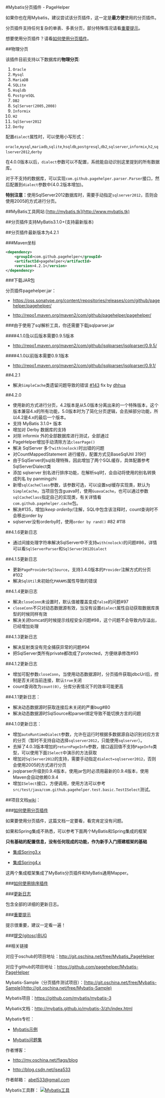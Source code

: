 #Mybatis分页插件 - PageHelper

如果你也在用Mybatis，建议尝试该分页插件，这一定是<b>最方便</b>使用的分页插件。

分页插件支持任何复杂的单表、多表分页，部分特殊情况请看[重要提示](http://git.oschina.net/free/Mybatis_PageHelper/blob/master/wikis/Important.markdown)。

想要使用分页插件？请看[如何使用分页插件](http://git.oschina.net/free/Mybatis_PageHelper/blob/master/wikis/HowToUse.markdown)。

##物理分页

该插件目前支持以下数据库的<b>物理分页</b>:

 1. `Oracle`
 2. `Mysql`
 3. `MariaDB`
 4. `SQLite`
 5. `Hsqldb`
 6. `PostgreSQL`
 7. `DB2`
 8. `SqlServer(2005,2008)`
 9. `Informix`
 10. `H2`
 11. `SqlServer2012`
 12. `Derby`

配置`dialect`属性时，可以使用小写形式：

`oracle`,`mysql`,`mariadb`,`sqlite`,`hsqldb`,`postgresql`,`db2`,`sqlserver`,`informix`,`h2`,`sqlserver2012`,`derby`

在4.0.0版本以后，`dialect`参数可以不配置，系统能自动识别这里提到的所有数据库。

对于不支持的数据库，可以实现`com.github.pagehelper.parser.Parser`接口，然后配置到`dialect`参数中(4.0.2版本增加)。

<b>特别注意：</b>使用SqlServer2012数据库时，需要手动指定`sqlserver2012`，否则会使用2005的方式进行分页。

##MyBatis工具网站:[http://mybatis.tk](http://www.mybatis.tk)

##分页插件支持MyBatis3.1.0+(支持最新版本)

##分页插件最新版本为4.2.1

###Maven坐标

```xml  
<dependency>
    <groupId>com.github.pagehelper</groupId>
    <artifactId>pagehelper</artifactId>
    <version>4.2.1</version>
</dependency>
```  

###下载JAR包

分页插件pagehelper.jar： 

 - https://oss.sonatype.org/content/repositories/releases/com/github/pagehelper/pagehelper/
 
 - http://repo1.maven.org/maven2/com/github/pagehelper/pagehelper/

###由于使用了sql解析工具，你还需要下载jsqlparser.jar

####4.1.0及以后版本需要0.9.5版本

 - http://repo1.maven.org/maven2/com/github/jsqlparser/jsqlparser/0.9.5/

####4.1.0以前版本需要0.9.1版本

 - http://repo1.maven.org/maven2/com/github/jsqlparser/jsqlparser/0.9.1/

##4.2.1

- 解决`SimpleCache`类遗留问题导致的错误 [#143](http://git.oschina.net/free/Mybatis_PageHelper/issues/143) fix by [dhhua](https://github.com/dhhua)

##4.2.0

- 使用新的方式进行分页，4.2版本是从5.0版本分离出来的一个特殊版本，这个版本兼容4.x的所有功能，5.0版本时为了简化分页逻辑，会去掉部分功能，所以4.2是4.x的最后一个版本。
- 支持 MyBatis 3.1.0+ 版本
- 增加对 Derby 数据库的支持
- 对除 informix 外的全部数据库进行测试，全部通过
- PageHelper增加手动清除方法`clearPage()`
- 解决 SqlServer 多个`with(nolock)`时出错的问题
- 对CountMappedStatement 进行缓存，配置方式见BaseSqlUtil 319行
- 由于SqlServer的sql处理特殊，因此增加了两个SQL缓存，具体配置参考SqlServerDialect类
- 添加 sqlserver 别名进行排序功能，在解析sql时，会自动将使用的别名转换成列名 by panmingzhi
- 新增`sqlCacheClass`参数，该参数可选，可以设置sql缓存实现类，默认为`SimpleCache`，当项目包含guava时，使用`GuavaCache`，也可以通过参数`sqlCacheClass`指定自己的实现类，有关详情看`com.github.pagehelper.cache`包。
- 解决#135，增加/*keep orderby*/注解，SQL中包含该注释时，count查询时不会移出order by
- sqlserver没有orderby时，使用`order by rand()` #82 #118

##4.1.6更新日志

- 通过间接处理字符串解决SqlServer中不支持`with(nolock)`的问题#86，详情可以看`SqlServerParser`和`SqlServer2012Dialect`

##4.1.5更新日志

- 更新`PageProviderSqlSource`，支持3.4.0版本的`Provider`注解方式的分页#102
- 解决`SqlUtil`未初始化`PARAMS`属性导致的错误

##4.1.4更新日志

- 解决`closeConn`未设置时，默认值被覆盖变成`false`的问题#97
- `closeConn`不只对动态数据源有效，当没有设置`dialect`属性自动获取数据库类型的时候同样有效
- 解决关闭tomcat的时候提示线程安全问题#98，这个问题不会导致内存溢出，已经增加处理

##4.1.3更新日志

- 解决反射类没有完全捕获异常的问题#94
- 把SqlServer类所有private都改成了protected，方便继承修改#93

##4.1.2更新日志

- 增加可配参数`closeConn`，当使用动态数据源时，分页插件获取jdbcUrl后，控制是否关闭当前连接，默认`true`关闭
- count查询改为`count(0)`，分库分表情况下的效率可能更高

##4.1.1更新日志：

- 解决动态数据源时获取连接后未关闭的严重bug#80
- 解决动态数据源时SqlSource和parser绑定导致不能切换方言的问题

##4.1.0更新日志：

- 增加`autoRuntimeDialect`参数，允许在运行时根据多数据源自动识别对应方言的分页（暂时不支持自动选择`sqlserver2012`，只能使用`sqlserver`）。
- 去掉了4.0.3版本增加的`returnPageInfo`参数，接口返回值不支持`PageInfo`类型，可以使用下面`ISelect`中演示的方法获取
- 增加对`SqlServer2012`的支持，需要手动指定`dialect=sqlserver2012`，否则会使用2005的方式进行分页
- jsqlparser升级到0.9.4版本，使用jar包时必须用最新的0.9.4版本，使用Maven会自动依赖0.9.4
- 增加`ISelect`接口，方便调用，使用方法可以参考`src/test/java/com.github.pagehelper.test.basic.TestISelect`测试。

##项目文档[wiki](http://git.oschina.net/free/Mybatis_PageHelper/wikis/home)：  

###[如何使用分页插件](http://git.oschina.net/free/Mybatis_PageHelper/blob/master/wikis/HowToUse.markdown)

如果要使用分页插件，这篇文档一定要看，看完肯定没有问题。

如果和Spring集成不熟悉，可以参考下面两个MyBatis和Spring集成的框架

<b>只有基础的配置信息，没有任何现成的功能，作为新手入门搭建框架的基础</b>

- [集成Spring3.x](https://github.com/abel533/Mybatis-Spring)

- [集成Spring4.x](https://github.com/abel533/Mybatis-Spring/tree/spring4)

这两个集成框架集成了MyBatis分页插件和MyBatis通用Mapper。

###[如何使用排序插件](http://git.oschina.net/free/Mybatis_PageHelper/blob/master/wikis/UseOrderBy.md)

###[更新日志](http://git.oschina.net/free/Mybatis_PageHelper/blob/master/wikis/Changelog.markdown)

包含全部的详细的更新日志。

###[重要提示](http://git.oschina.net/free/Mybatis_PageHelper/blob/master/wikis/Important.markdown)

提示很重要，建议一定看一遍！

###[提交(gitosc)BUG](http://git.oschina.net/free/Mybatis_PageHelper/issues/new?issue%5Bassignee_id%5D=&issue%5Bmilestone_id%5D=)

##相关链接

对应于oschub的项目地址：http://git.oschina.net/free/Mybatis_PageHelper

对应于github的项目地址：https://github.com/pagehelper/Mybatis-PageHelper

Mybatis-Sample（分页插件测试项目）：[http://git.oschina.net/free/Mybatis-Sample](http://git.oschina.net/free/Mybatis-Sample)

Mybatis项目：https://github.com/mybatis/mybatis-3

Mybatis文档：http://mybatis.github.io/mybatis-3/zh/index.html  

Mybatis专栏： 

- [Mybatis示例](http://blog.csdn.net/column/details/mybatis-sample.html)

- [Mybatis问题集](http://blog.csdn.net/column/details/mybatisqa.html)  

作者博客：  

- http://my.oschina.net/flags/blog

- http://blog.csdn.net/isea533   

作者邮箱： abel533@gmail.com  

Mybatis工具群： <a target="_blank" href="http://shang.qq.com/wpa/qunwpa?idkey=29e4cce8ac3c65d14a1dc40c9ba5c8e71304f143f3ad759ac0b05146e0952044"><img border="0" src="http://pub.idqqimg.com/wpa/images/group.png" alt="Mybatis工具" title="Mybatis工具"></a>